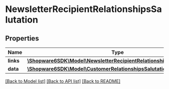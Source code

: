 # NewsletterRecipientRelationshipsSalutation

## Properties
Name | Type | Description | Notes
------------ | ------------- | ------------- | -------------
**links** | [**\Shopware6SDK\Model\NewsletterRecipientRelationshipsSalutationLinks**](NewsletterRecipientRelationshipsSalutationLinks.md) |  | [optional] 
**data** | [**\Shopware6SDK\Model\CustomerRelationshipsSalutationData**](CustomerRelationshipsSalutationData.md) |  | [optional] 

[[Back to Model list]](../../README.md#documentation-for-models) [[Back to API list]](../../README.md#documentation-for-api-endpoints) [[Back to README]](../../README.md)

